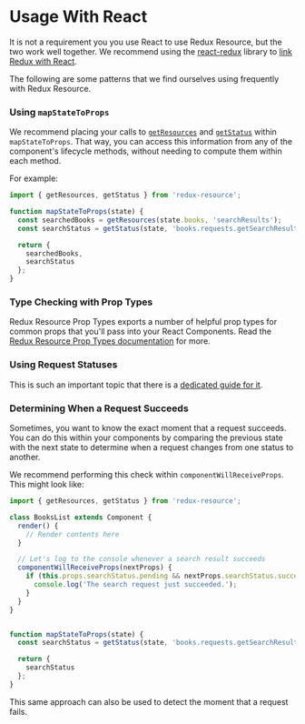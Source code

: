# Usage With React

It is not a requirement you you use React to use Redux Resource, but the two work
well together. We recommend using the [react-redux](https://github.com/reactjs/react-redux)
library to [link Redux with React](http://redux.js.org/docs/basics/UsageWithReact.html).

The following are some patterns that we find ourselves using frequently with Redux Resource.

### Using `mapStateToProps`

We recommend placing your calls to [`getResources`](../api-reference/get-resources.md)
and [`getStatus`](../api-reference/get-status.md) within
`mapStateToProps`. That way, you can access this information from any of the
component's lifecycle methods, without needing to compute them within each method.

For example:

```js
import { getResources, getStatus } from 'redux-resource';

function mapStateToProps(state) {
  const searchedBooks = getResources(state.books, 'searchResults');
  const searchStatus = getStatus(state, 'books.requests.getSearchResults.status');

  return {
    searchedBooks,
    searchStatus
  };
}
```

### Type Checking with Prop Types

Redux Resource Prop Types exports a number of helpful prop types for common props
that you'll pass into your React Components. Read the [Redux Resource Prop Types
documentation](../extras/redux-resource-prop-types.md) for more.

### Using Request Statuses

This is such an important topic that there is a
[dedicated guide for it](using-request-statuses.md).

### Determining When a Request Succeeds

Sometimes, you want to know the exact moment that a request succeeds. You can do this
within your components by comparing the previous state with the next state to determine
when a request changes from one status to another.

We recommend performing this check within `componentWillReceiveProps`. This
might look like:

```js
import { getResources, getStatus } from 'redux-resource';

class BooksList extends Component {
  render() {
    // Render contents here
  }

  // Let's log to the console whenever a search result succeeds
  componentWillReceiveProps(nextProps) {
    if (this.props.searchStatus.pending && nextProps.searchStatus.succeeded) {
      console.log('The search request just succeeded.');
    }
  }
}


function mapStateToProps(state) {
  const searchStatus = getStatus(state, 'books.requests.getSearchResults.status');

  return {
    searchStatus
  };
}
```

This same approach can also be used to detect the moment that a request fails.